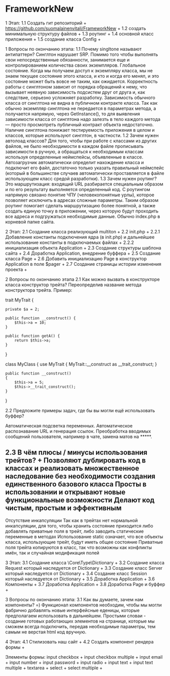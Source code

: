 # FrameworkNew
1 Этап: 
1.1 Создать гит репозиторий + https://github.com/suomalainenvitali/FrameworkNew +
1.2 создать минимальную структуру файлов + 
1.3 роутинг + 
1.4 основной класс приложения + 
1.5 создание класса Config +

1 Вопросы по окончанию этапа: 
1.1 Почему singltone называют антипаттерн? Синглтон нарушает SRP. Помимо того чтобы выполнять свои непосредственные обязанности, занимается еще и контролированием количества своих экземпляров. Глобальное состояние. Когда мы получаем доступ к экземпляру класса, мы не знаем текущее состояние этого класса, и кто и когда его менял, и это состояние может быть вовсе не таким, как ожидается. Корректность работы с синглтоном зависит от порядка обращений к нему, что вызывает неявную зависимость подсистем друг от друга и, как следствие, серьезно усложняет разработку. Зависимость обычного класса от синглтона не видна в публичном контракте класса. Так как обычно экземпляр синглтона не передается в параметрах метода, а получается напрямую, через GetInstance(), то для выявления зависимости класса от синглтона надо залезть в тело каждого метода — просто просмотреть публичный контракт объекта недостаточно. Наличие синглтона понижает тестируемость приложения в целом и классов, которые используют синглтон, в частности. 
1.2 Зачем нужен автолоад классов? Для того, чтобы при работе с классами из других файлов, не было необходимости в каждом файле прописывать зависимости в ручную, а обращаться к необходимым классам используя определенные неймспейсы, объявленные в классе. Автозагрузчик автоматически определит нахождение класса и подключит его файл, достаточно только указать правильный неймспейс (который в большинстве случаев автоматически проставляется в файле использующем класс средой разработки). 
1.3 Зачем нужен роутинг? Это маршрутизация: входящий URL разбирается специальным образом и по его результату выполняется определенный код. С роутингом напрямую связано понятие ЧПУ (человекопонятные урлы), которое позволяет исключить в адресах сложные параметры. Таким образом роутинг помогает сделать маршрутизацию более понятной, а также создать единую точку в приложении, через которую будут проходить все адреса и подгружаться необходимые данные. Обычно index.php в корневой папке сайта.

2 Этап: 
2.1 Создание класса реализующий multiton + 
2.2 init.php + 
2.2.1 Добавление константы подключения ядра (в init.php) и дальнейшее использование константы в подключаемых файлах + 
2.2.2 инициализация объекта Application + 
2.3 Создание структуры шаблона сайта + 
2.4 Доработка Application, внедрение буффера + 
2.5 Создание класса Page + 
2.6 Добавить инициализацию Page в конструктор Application в поле $pager + 
2.7 Создание страницы истории изменения проекта +


2 Вопросы по окончанию этапа 2.1 Как можно вызвать в конструкторе класса конструктор трейта? Переопределив название метода конструктора трейта. Пример: 

trait MyTrait { 
    
    private $a = 2;

    public function __construct() {
        $this->a = 10;
    }

    public function getA() {
        return $this->a;
    }
}

class MyClass { 
    use MyTrait { 
        MyTrait::__construct as __trait_construct; 
    }

    public function __construct()
    {
        $this->a = 5;
        $this->__trait_construct();
    }
} 

2.2 Предложите примеры задач, где бы вы могли ещё использовать буффер?

Aвтоматическая подсветка переменных.
Автоматическое распознавание URL и генерация ссылок.
Преобработка вводимых сообщений пользователя, например в чате, замена матов на *****.

2.3 В чём плюсы / минусы использования трейтов?
+
Позволяют дублировать код в классах и реализовать множественное наследование без необходимости создания единственного базового класса
Просты в использовании и открывают новые функциональные возможности
Делают код чистым, простым и эффективным
-
Отсутствие инкапсуляции
Так как в трейтах нет нормальной инкапсуляции, для того, чтобы хранить состояние приходится либо добавлять приватные поля в трейт, либо заводить статические переменные в методах
Использование static означает, что все объекты класса, использующие трейт, будут иметь общее состояние
Приватные поля трейта копируются в класс, так что возможны как конфликты имён, так и случайная модификация полей


3 Этап: 
3.1 Создание класса \Core\Type\Dictionary + 
3.2 Создание класса Request который наследуется от Dictionary + 
3.3 Создание класс Server который наследуется от Dictionary + 
3.4 Создание класс Session который наследуется от Dictionary + 
3.5 Доработка Application + 
3.6 Компоненты + 
3.7 Доработка Application + 
3.8 Доработка Page и буффер +

3 Вопросы по окончанию этапа: 
3.1 Как вы думаете, зачем нам компоненты? =) 
Функционал компонентов необходим, чтобы мы могли фабрично добавлять новые интерфейсные еденицы, которые предполагаем использовать в дальнейшем. 
Простыми словаи - создание готовых работающих элементов на странице, которые мы сможем всегда подключить, передав необходимые параметры, тем самым не верстая html код вручную.

4 Этап: 
4.1 Стилизовать наш сайт + 
4.2 Создать компонент рендера формы +

Элементы формы: 
input checkbox + 
input checkbox multiple + 
input email + 
input number + 
input password + 
input radio + 
input text + 
input text multiple + 
textarea + select + 
select multiple +